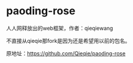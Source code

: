 paoding-rose
============

人人网释放出的web框架，作者：qieqiewang

不直接从qieqie那fork是因为还是希望用以前的包名。

原地址：https://github.com/Qieqie/paoding-rose
